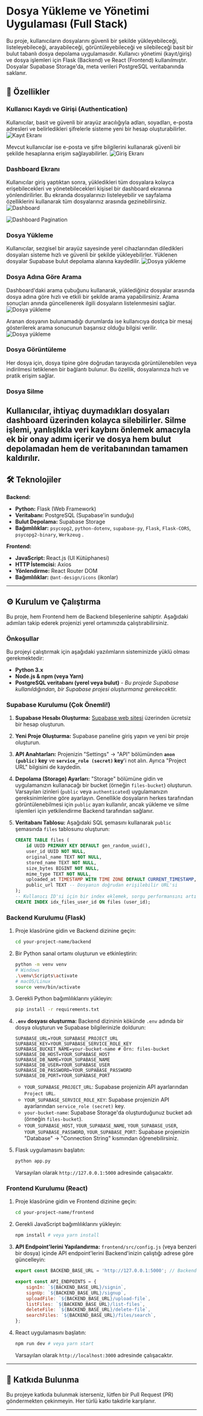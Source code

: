 # Dosya Yükleme ve Yönetimi Uygulaması (Full Stack)

Bu proje, kullanıcıların dosyalarını güvenli bir şekilde yükleyebileceği, listeleyebileceği, arayabileceği, görüntüleyebileceği ve silebileceği basit bir bulut tabanlı dosya depolama uygulamasıdır. Kullanıcı yönetimi (kayıt/giriş) ve dosya işlemleri için Flask (Backend) ve React (Frontend) kullanılmıştır. Dosyalar Supabase Storage'da, meta verileri PostgreSQL veritabanında saklanır.

## 🚀 Özellikler

### Kullanıcı Kaydı ve Girişi (Authentication)
Kullanıcılar, basit ve güvenli bir arayüz aracılığıyla adları, soyadları, e-posta adresleri ve belirledikleri şifrelerle sisteme yeni bir hesap oluşturabilirler.
![Kayıt Ekranı](screen_shots/SignUp.png)

Mevcut kullanıcılar ise e-posta ve şifre bilgilerini kullanarak güvenli bir şekilde hesaplarına erişim sağlayabilirler.
![Giriş Ekranı](screen_shots/SignIn.png)

### Dashboard Ekranı
Kullanıcılar giriş yaptıktan sonra, yükledikleri tüm dosyalara kolayca erişebilecekleri ve yönetebilecekleri kişisel bir dashboard ekranına yönlendirilirler. Bu ekranda dosyalarınızı listeleyebilir ve sayfalama özelliklerini kullanarak tüm dosyalarınız arasında gezinebilirsiniz.
![Dashboard](screen_shots/Dashboard.png)

![Dashboard Pagination](screen_shots/DashPagination.png)

### Dosya Yükleme
Kullanıcılar, sezgisel bir arayüz sayesinde yerel cihazlarından diledikleri dosyaları sisteme hızlı ve güvenli bir şekilde yükleyebilirler. Yüklenen dosyalar Supabase bulut depolama alanına kaydedilir.
![Dosya yükleme](screen_shots/DashUpload.png)

### Dosya Adına Göre Arama
Dashboard'daki arama çubuğunu kullanarak, yüklediğiniz dosyalar arasında dosya adına göre hızlı ve etkili bir şekilde arama yapabilirsiniz. Arama sonuçları anında güncellenerek ilgili dosyaların listelenmesini sağlar.
![Dosya yükleme](screen_shots/dashSearch.png)

Aranan dosyanın bulunamadığı durumlarda ise kullanıcıya dostça bir mesaj gösterilerek arama sonucunun başarısız olduğu bilgisi verilir.
![Dosya yükleme](screen_shots/dashSearch_.png)

### Dosya Görüntüleme
Her dosya için, dosya tipine göre doğrudan tarayıcıda görüntülenebilen veya indirilmesi tetiklenen bir bağlantı bulunur. Bu özellik, dosyalarınıza hızlı ve pratik erişim sağlar.

### Dosya Silme
Kullanıcılar, ihtiyaç duymadıkları dosyaları dashboard üzerinden kolayca silebilirler. Silme işlemi, yanlışlıkla veri kaybını önlemek amacıyla ek bir onay adımı içerir ve dosya hem bulut depolamadan hem de veritabanından tamamen kaldırılır.
---

## 🛠️ Teknolojiler

**Backend:**
* **Python:** Flask (Web Framework)
* **Veritabanı:** PostgreSQL (Supabase'in sunduğu)
* **Bulut Depolama:** Supabase Storage
* **Bağımlılıklar:** `psycopg2`, `python-dotenv`, `supabase-py`, `Flask`, `Flask-CORS`, `psycopg2-binary`, `Werkzeug` .

**Frontend:**
* **JavaScript:** React.js (UI Kütüphanesi)
* **HTTP İstemcisi:** Axios
* **Yönlendirme:** React Router DOM
* **Bağımlılıklar:** `@ant-design/icons` (ikonlar)

---
## ⚙️ Kurulum ve Çalıştırma

Bu proje, hem Frontend hem de Backend bileşenlerine sahiptir. Aşağıdaki adımları takip ederek projenizi yerel ortamınızda çalıştırabilirsiniz.

### Önkoşullar

Bu projeyi çalıştırmak için aşağıdaki yazılımların sisteminizde yüklü olması gerekmektedir:

* **Python 3.x**
* **Node.js & npm (veya Yarn)**
* **PostgreSQL veritabanı (yerel veya bulut)** - *Bu projede Supabase kullanıldığından, bir Supabase projesi oluşturmanız gerekecektir.*

### Supabase Kurulumu (Çok Önemli!)

1.  **Supabase Hesabı Oluşturma:** [Supabase web sitesi](https://supabase.com/) üzerinden ücretsiz bir hesap oluşturun.
2.  **Yeni Proje Oluşturma:** Supabase paneline giriş yapın ve yeni bir proje oluşturun.
3.  **API Anahtarları:** Projenizin "Settings" -> "API" bölümünden **`anon (public)` key** ve **`service_role (secret)` key**'i not alın. Ayrıca "Project URL" bilgisini de kaydedin.
4.  **Depolama (Storage) Ayarları:** "Storage" bölümüne gidin ve uygulamanızın kullanacağı bir bucket (örneğin `files-bucket`) oluşturun. Varsayılan izinleri (`public` veya `authenticated`) uygulamanızın gereksinimlerine göre ayarlayın. Genellikle dosyaların herkes tarafından görüntülenebilmesi için `public` ayarı kullanılır, ancak yükleme ve silme işlemleri için yetkilendirme Backend tarafından sağlanır.
5.  **Veritabanı Tablosu:** Aşağıdaki SQL şemasını kullanarak `public` şemasında `files` tablosunu oluşturun:

    ```sql
    CREATE TABLE files (
        id UUID PRIMARY KEY DEFAULT gen_random_uuid(),
        user_id UUID NOT NULL,
        original_name TEXT NOT NULL,
        stored_name TEXT NOT NULL,
        size_bytes BIGINT NOT NULL,
        mime_type TEXT NOT NULL,
        uploaded_at TIMESTAMP WITH TIME ZONE DEFAULT CURRENT_TIMESTAMP,
        public_url TEXT -- Dosyanın doğrudan erişilebilir URL'si
    );
    -- Kullanıcı ID'si için bir index eklemek, sorgu performansını artırabilir
    CREATE INDEX idx_files_user_id ON files (user_id);
    ```

### Backend Kurulumu (Flask)

1.  Proje klasörüne gidin ve Backend dizinine geçin:
    ```bash
    cd your-project-name/backend
    ```

2.  Bir Python sanal ortamı oluşturun ve etkinleştirin:
    ```bash
    python -m venv venv
    # Windows
    .\venv\Scripts\activate
    # macOS/Linux
    source venv/bin/activate
    ```

3.  Gerekli Python bağımlılıklarını yükleyin:
    ```bash
    pip install -r requirements.txt
    ```

4.  **`.env` dosyası oluşturma:** Backend dizininin kökünde `.env` adında bir dosya oluşturun ve Supabase bilgilerinizle doldurun:
    ```dotenv
    SUPABASE_URL=YOUR_SUPABASE_PROJECT_URL
    SUPABASE_KEY=YOUR_SUPABASE_SERVICE_ROLE_KEY
    SUPABASE_BUCKET_NAME=your-bucket-name # Örn: files-bucket
    SUPABASE_DB_HOST=YOUR_SUPABASE_HOST
    SUPABASE_DB_NAME=YOUR_SUPABASE_NAME
    SUPABASE_DB_USER=YOUR_SUPABASE_USER
    SUPABASE_DB_PASSWORD=YOUR_SUPABASE_PASSWORD
    SUPABASE_DB_PORT=YOUR_SUPABASE_PORT
    ```
    * `YOUR_SUPABASE_PROJECT_URL`: Supabase projenizin API ayarlarından `Project URL`.
    * `YOUR_SUPABASE_SERVICE_ROLE_KEY`: Supabase projenizin API ayarlarından `service_role (secret)` key.
    * `your-bucket-name`: Supabase Storage'da oluşturduğunuz bucket adı (örneğin `files-bucket`).
    * `YOUR_SUPABASE_HOST`, `YOUR_SUPABASE_NAME`, `YOUR_SUPABASE_USER`, `YOUR_SUPABASE_PASSWORD`, `YOUR_SUPABASE_PORT`: Supabase projenizin "Database" -> "Connection String" kısmından öğrenebilirsiniz.
    
5.  Flask uygulamasını başlatın:
    ```bash
    python app.py
    ```
    Varsayılan olarak `http://127.0.0.1:5000` adresinde çalışacaktır.

### Frontend Kurulumu (React)

1.  Proje klasörüne gidin ve Frontend dizinine geçin:
    ```bash
    cd your-project-name/frontend
    ```
2.  Gerekli JavaScript bağımlılıklarını yükleyin:
    ```bash
    npm install # veya yarn install
    ```
3.  **API Endpoint'lerini Yapılandırma:** `frontend/src/config.js` (veya benzeri bir dosya) içinde API endpoint'lerini Backend'inizin çalıştığı adrese göre güncelleyin:
    ```javascript
    export const BACKEND_BASE_URL = 'http://127.0.0.1:5000'; // Backend adresiniz buraya gelecek

    export const API_ENDPOINTS = {
        signIn: `${BACKEND_BASE_URL}/signin`,
        signUp: `${BACKEND_BASE_URL}/signup`,
        uploadFile: `${BACKEND_BASE_URL}/upload-file`,
        listFiles: `${BACKEND_BASE_URL}/list-files`,
        deleteFile: `${BACKEND_BASE_URL}/delete-file`,
        searchFiles: `${BACKEND_BASE_URL}/files/search`,
    };
    ```
4.  React uygulamasını başlatın:
    ```bash
    npm run dev # veya yarn start
    ```
    Varsayılan olarak `http://localhost:3000` adresinde çalışacaktır.

---

## 🤝 Katkıda Bulunma

Bu projeye katkıda bulunmak isterseniz, lütfen bir Pull Request (PR) göndermekten çekinmeyin. Her türlü katkı takdirle karşılanır.

---